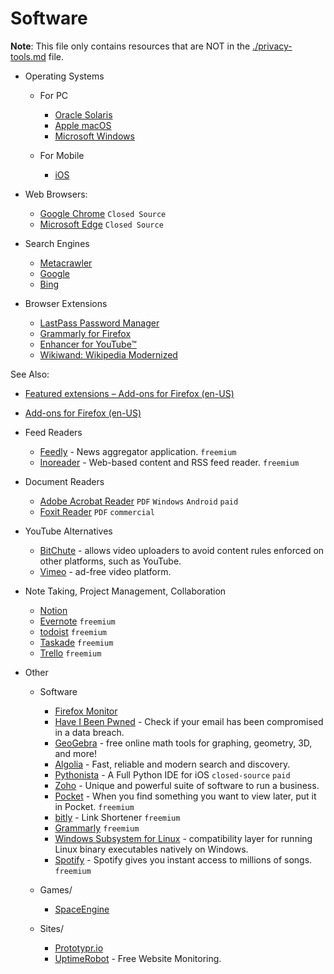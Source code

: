 # Software

**Note**: This file only contains resources that are NOT in the [./privacy-tools.md](./privacy-tools.md) file.

- Operating Systems
  - For PC
    - [Oracle Solaris](https://www.oracle.com/solaris)
    - [Apple macOS](https://www.apple.com/macos)
    - [Microsoft Windows](https://www.microsoft.com/en-us/windows)

  - For Mobile
    - [iOS](https://www.apple.com/ios)

- Web Browsers:
  - [Google Chrome](https://www.google.com/chrome/) `Closed Source`
  - [Microsoft Edge](https://www.microsoft.com/en-us/edge) `Closed Source`

- Search Engines
  - [Metacrawler](https://www.metacrawler.com/)
  - [Google](https://www.google.com/)
  - [Bing](https://www.bing.com/)

- Browser Extensions
  - [LastPass Password Manager](https://addons.mozilla.org/en-US/firefox/addon/lastpass-password-manager/)
  - [Grammarly for Firefox](https://addons.mozilla.org/en-US/android/addon/grammarly-1/)
  - [Enhancer for YouTube™](https://addons.mozilla.org/en-US/firefox/addon/enhancer-for-youtube/)
  - [Wikiwand: Wikipedia Modernized](https://addons.mozilla.org/en-US/firefox/addon/wikiwand-wikipedia-modernized/)

See Also:
- [Featured extensions – Add-ons for Firefox (en-US)](https://addons.mozilla.org/en-US/firefox/search/?featured=true&type=extension)
- [Add-ons for Firefox (en-US)](https://addons.mozilla.org/en-US/firefox/)

- Feed Readers
  - [Feedly](https://feedly.com/) - News aggregator application. `freemium`
  - [Inoreader](https://www.inoreader.com/) -  Web-based content and RSS feed reader. `freemium`

- Document Readers
  - [Adobe Acrobat Reader](https://acrobat.adobe.com/us/en/acrobat/pdf-reader.html) `PDF` `Windows` `Android` `paid`
  - [Foxit Reader](https://www.foxitsoftware.com/pdf-reader/) `PDF` `commercial`

- YouTube Alternatives
  - [BitChute](https://www.bitchute.com/) - allows video uploaders to avoid content rules enforced on other platforms, such as YouTube. 
  - [Vimeo](https://vimeo.com/) - ad-free video platform.

- Note Taking, Project Management, Collaboration
  - [Notion](https://www.notion.so/)
  - [Evernote](https://evernote.com/) `freemium`
  - [todoist](https://todoist.com/) `freemium`
  - [Taskade](https://www.taskade.com/) `freemium`
  - [Trello](https://trello.com/) `freemium`

- Other
  - Software    
    - [Firefox Monitor](https://monitor.firefox.com/)
    - [Have I Been Pwned](https://haveibeenpwned.com/) - Check if your email has been compromised in a data breach.
    - [GeoGebra](https://www.geogebra.org/) - free online math tools for graphing, geometry, 3D, and more!
    - [Algolia](https://www.algolia.com/) - Fast, reliable and modern search and discovery.
    - [Pythonista](https://omz-software.com/pythonista/) - A Full Python IDE for iOS `closed-source` `paid`
    - [Zoho](https://www.zoho.com/) - Unique and powerful suite of software to run a business.
    - [Pocket](https://getpocket.com/) - When you find something you want to view later, put it in Pocket. `freemium`
    - [bitly](https://bitly.com/) - Link Shortener `freemium`
    - [Grammarly](https://www.grammarly.com/) `freemium`
    - [Windows Subsystem for Linux](https://en.wikipedia.org/wiki/Windows_Subsystem_for_Linux) - compatibility layer for running Linux binary executables natively on Windows.
    - [Spotify](https://www.spotify.com) - Spotify gives you instant access to millions of songs. `freemium`

  - Games/
    - [SpaceEngine](http://spaceengine.org/)

  - Sites/
    - [Prototypr.io](https://www.prototypr.io/tools/)
    - [UptimeRobot](https://uptimerobot.com/) - Free Website Monitoring.
